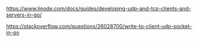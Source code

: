https://www.linode.com/docs/guides/developing-udp-and-tcp-clients-and-servers-in-go/


https://stackoverflow.com/questions/26028700/write-to-client-udp-socket-in-go

